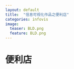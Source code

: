 ```yaml
---
layout: default
title:  "信息可视化作品之便利店"
categories: infovis
image:
  teaser: BLD.png
  feature: BLD.png
---
```


# 便利店
	
